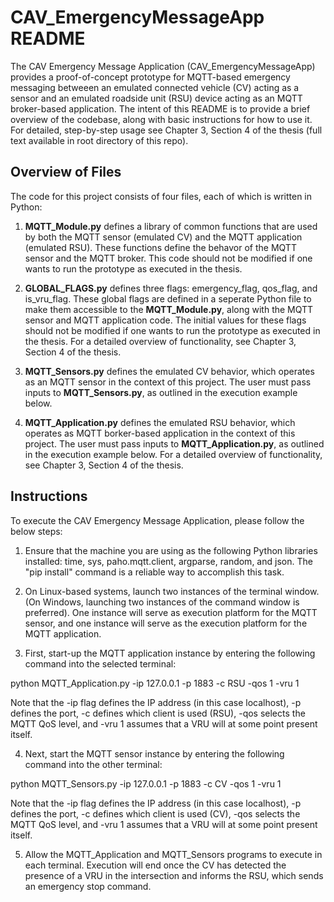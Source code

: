 
# CAV_EmergencyMessageApp README 

The CAV Emergency Message Application (CAV_EmergencyMessageApp) provides a proof-of-concept prototype for MQTT-based emergency messaging betweeen an emulated connected vehicle (CV) acting as a sensor and an emulated roadside unit (RSU) device acting as an MQTT broker-based application. The intent of this README is to provide a brief overview of the codebase, along with basic instructions for how to use it. For detailed, step-by-step usage see Chapter 3, Section 4 of the thesis (full text available in root directory of this repo). 

## Overview of Files
The code for this project consists of four files, each of which is written in Python: 

1. **MQTT_Module.py** defines a library of common functions that are used by both the MQTT sensor (emulated CV) and the MQTT application (emulated RSU). These functions define the behavor of the MQTT sensor and the MQTT broker. This code should not be modified if one wants to run the prototype as executed in the thesis.

2. **GLOBAL_FLAGS.py** defines three flags: emergency_flag, qos_flag, and is_vru_flag. These global flags are defined in a seperate Python file to make them accessible to the **MQTT_Module.py**, along with the MQTT sensor and MQTT application code. The initial values for these flags should not be modified if one wants to run the prototype as executed in the thesis. For a detailed overview of functionality, see Chapter 3, Section 4 of the thesis. 

3. **MQTT_Sensors.py** defines the emulated CV behavior, which operates as an MQTT sensor in the context of this project. The user must pass inputs to **MQTT_Sensors.py**, as outlined in the execution example below. 

4. **MQTT_Application.py** defines the emulated RSU behavior, which operates as MQTT borker-based application in the context of this project. The user must pass inputs to **MQTT_Application.py**, as outlined in the execution example below. For a detailed overview of functionality, see Chapter 3, Section 4 of the thesis.

## Instructions 
To execute the CAV Emergency Message Application, please follow the below steps: 

1. Ensure that the machine you are using as the following Python libraries installed: time, sys, paho.mqtt.client, argparse, random, and json. The "pip install" command is a reliable way to accomplish this task.

2. On Linux-based systems, launch two instances of the terminal window. (On Windows, launching two instances of the command window is preferred). One instance will serve as execution platform for the MQTT sensor, and one instance will serve as the execution platform for the MQTT application. 

3. First, start-up the MQTT application instance by entering the following command into the selected terminal:

  python MQTT_Application.py -ip 127.0.0.1 -p 1883 -c RSU -qos 1 -vru 1

Note that the -ip flag defines the IP address (in this case localhost), -p defines the port, -c defines which client is used (RSU), -qos selects the MQTT QoS level, and -vru 1 assumes that a VRU will at some point present itself. 

4. Next, start the MQTT sensor instance by entering the following command into the other terminal:

  python MQTT_Sensors.py -ip 127.0.0.1 -p 1883 -c CV -qos 1 -vru 1

Note that the -ip flag defines the IP address (in this case localhost), -p defines the port, -c defines which client is used (CV), -qos selects the MQTT QoS level, and -vru 1 assumes that a VRU will at some point present itself. 

5. Allow the MQTT_Application and MQTT_Sensors programs to execute in each terminal. Execution will end once the CV has detected the presence of a VRU in the intersection and informs the RSU, which sends an emergency stop command. 

